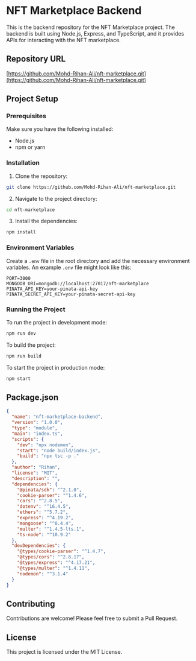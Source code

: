 # NFT Marketplace Backend

This is the backend repository for the NFT Marketplace project. The backend is built using Node.js, Express, and TypeScript, and it provides APIs for interacting with the NFT marketplace.

## Repository URL

[https://github.com/Mohd-Rihan-Ali/nft-marketplace.git](https://github.com/Mohd-Rihan-Ali/nft-marketplace.git)

## Project Setup

### Prerequisites

Make sure you have the following installed:

- Node.js
- npm or yarn

### Installation

1. Clone the repository:

```bash
git clone https://github.com/Mohd-Rihan-Ali/nft-marketplace.git
```

2. Navigate to the project directory:

```bash
cd nft-marketplace
```

3. Install the dependencies:

```bash
npm install
```

### Environment Variables

Create a `.env` file in the root directory and add the necessary environment variables. An example `.env` file might look like this:

```
PORT=3000
MONGODB_URI=mongodb://localhost:27017/nft-marketplace
PINATA_API_KEY=your-pinata-api-key
PINATA_SECRET_API_KEY=your-pinata-secret-api-key
```

### Running the Project

To run the project in development mode:

```bash
npm run dev
```

To build the project:

```bash
npm run build
```

To start the project in production mode:

```bash
npm start
```

## Package.json

```json
{
  "name": "nft-marketplace-backend",
  "version": "1.0.0",
  "type": "module",
  "main": "index.ts",
  "scripts": {
    "dev": "npx nodemon",
    "start": "node build/index.js",
    "build": "npx tsc -p ."
  },
  "author": "Rihan",
  "license": "MIT",
  "description": "",
  "dependencies": {
    "@pinata/sdk": "^2.1.0",
    "cookie-parser": "^1.4.6",
    "cors": "^2.8.5",
    "dotenv": "^16.4.5",
    "ethers": "^5.7.2",
    "express": "^4.19.2",
    "mongoose": "^8.4.4",
    "multer": "^1.4.5-lts.1",
    "ts-node": "^10.9.2"
  },
  "devDependencies": {
    "@types/cookie-parser": "^1.4.7",
    "@types/cors": "^2.8.17",
    "@types/express": "^4.17.21",
    "@types/multer": "^1.4.11",
    "nodemon": "^3.1.4"
  }
}
```

## Contributing

Contributions are welcome! Please feel free to submit a Pull Request.

## License

This project is licensed under the MIT License.
